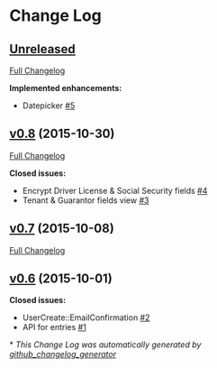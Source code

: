 # Change Log

## [Unreleased](https://github.com/maxkaplan/tenant-application/tree/HEAD)

[Full Changelog](https://github.com/maxkaplan/tenant-application/compare/v0.8...HEAD)

**Implemented enhancements:**

- Datepicker [\#5](https://github.com/maxkaplan/tenant-application/issues/5)

## [v0.8](https://github.com/maxkaplan/tenant-application/tree/v0.8) (2015-10-30)
[Full Changelog](https://github.com/maxkaplan/tenant-application/compare/v0.7...v0.8)

**Closed issues:**

- Encrypt Driver License & Social Security fields [\#4](https://github.com/maxkaplan/tenant-application/issues/4)
- Tenant & Guarantor fields view [\#3](https://github.com/maxkaplan/tenant-application/issues/3)

## [v0.7](https://github.com/maxkaplan/tenant-application/tree/v0.7) (2015-10-08)
[Full Changelog](https://github.com/maxkaplan/tenant-application/compare/v0.6...v0.7)

## [v0.6](https://github.com/maxkaplan/tenant-application/tree/v0.6) (2015-10-01)
**Closed issues:**

- UserCreate::EmailConfirmation [\#2](https://github.com/maxkaplan/tenant-application/issues/2)
- API for entries [\#1](https://github.com/maxkaplan/tenant-application/issues/1)



\* *This Change Log was automatically generated by [github_changelog_generator](https://github.com/skywinder/Github-Changelog-Generator)*
